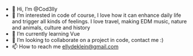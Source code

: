 - 👋 Hi, I’m @Cod3lly
- 👀 I’m interested in code of course, I love how it can enhance daily life and trigger all kinds of feelings. I love travel, making EDM music, nature and animals, culture and history
- 🌱 I’m currently learning Vue
- 💞️ I’m looking to collaborate on a project in code, contact me :)
- 📫 How to reach me ellydeklein@gmail.com

<!---
Cod3lly/Cod3lly is a ✨ special ✨ repository because its `README.md` (this file) appears on your GitHub profile.
You can click the Preview link to take a look at your changes.
--->

